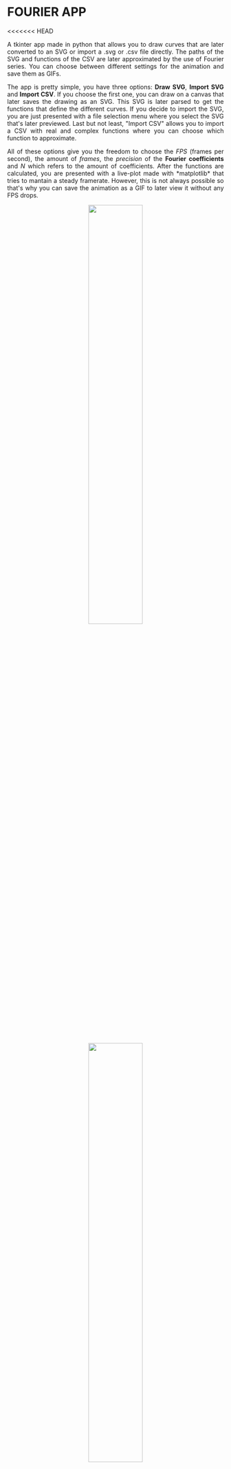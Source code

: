 # FOURIER APP
<<<<<<< HEAD
<p align="justify">A tkinter app made in python that allows you to draw curves that are later converted to an SVG or import a .svg or .csv file directly. The paths of the SVG and functions of the CSV are later approximated by the use of Fourier series. You can choose between different settings for the animation and save them as GIFs.</p>
<p align="justify">
The app is pretty simple, you have three options: <b>Draw SVG</b>, <b>Import SVG</b> and <b>Import CSV</b>. If you choose the first one, you can draw on a canvas that later saves the drawing as an SVG. This SVG is later parsed to get the functions that define the different curves. If you decide to import the SVG, you are just presented with a file selection menu where you select the SVG that's later previewed. Last but not least, "Import CSV" allows you to import a CSV with real and complex functions where you can choose which function to approximate.</p>
<p align="justify">
All of these options give you the freedom to choose the <i>FPS</i> (frames per second), the amount of <i>frames</i>, the <i>precision</i> of the <b>Fourier coefficients</b> and <i>N</i> which refers to the amount of coefficients. After the functions are calculated, you are presented with a live-plot made with *matplotlib* that tries to mantain a steady framerate. However, this is not always possible so that's why you can save the animation as a GIF to later view it without any FPS drops.
</p>
<p align="middle">
    <img src="gif/sigma.gif" width="50%"/>
    <img src="gif/music-note.gif" width="50%"/>
</p>

## INSTALLATION

Tested in Python version 3.12.2 and 3.11.9. For the app to work you have to install the libraries inside requirements.txt using the following command:

```
pip install requirements.txt
```

Clone the entire repository and don't change the folders name. If the fonts don't load, try to first install them on your system.
=======
>>>>>>> 729f39939440d5e76489707b9573a93e6499eb14
